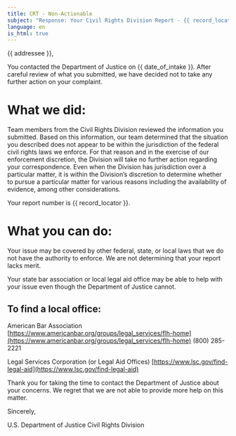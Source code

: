 ```yaml
---
title: CRT - Non-Actionable
subject: "Response: Your Civil Rights Division Report - {{ record_locator }} from the {{ section_name }} Section"
language: en
is_html: true
---
```

{{ addressee }},

You contacted the Department of Justice on {{ date_of_intake }}. After careful review of what you submitted, we have decided not to take any further action on your complaint.

# What we did:

Team members from the Civil Rights Division reviewed the information you submitted. Based on this information, our team determined that the situation you described does not appear to be within the jurisdiction of the federal civil rights laws we enforce. For that reason and in the exercise of our enforcement discretion, the Division will take no further action regarding your correspondence. Even when the Division has jurisdiction over a particular matter, it is within the Division’s discretion to determine whether to pursue a particular matter for various reasons including the availability of evidence, among other considerations.

Your report number is {{ record_locator }}.

# What you can do:

Your issue may be covered by other federal, state, or local laws that we do not have the authority to enforce. We are not determining that your report lacks merit.

Your state bar association or local legal aid office may be able to help with your issue even though the Department of Justice cannot.

## To find a local office:

American Bar Association
[https://www.americanbar.org/groups/legal_services/flh-home](https://www.americanbar.org/groups/legal_services/flh-home)
(800) 285-2221

Legal Services Corporation (or Legal Aid Offices)
[https://www.lsc.gov/find-legal-aid](https://www.lsc.gov/find-legal-aid)

Thank you for taking the time to contact the Department of Justice about your concerns. We regret that we are not able to provide more help on this matter.

Sincerely,

U.S. Department of Justice
Civil Rights Division
